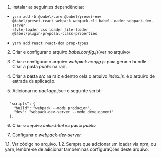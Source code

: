 1. Instalar as seguintes dependências:

* <code>yarn add -D @babel/core @babel/preset-env @babel/preset-react webpack webpack-cli babel-loader webpack-dev-server style-loader css-loader file-loader @babel/plugin-proposal-class-properties</code>

* <code>yarn add react react-dom prop-types</code>

2. Criar e configurar o arquivo <i>babel.config.js</i>(ver no arquivo)

3. Criar e configurar o arquivo <i>webpack.config.js</i> para gerar o bundle. Criar a pasta <i>public</i> na raiz.

4. Criar a pasta <i>src</i> na raiz e dentro dela o arquivo <i>index.js</i>, é o arquivo de entrada da aplicação.

5. Adicionar no <i>package.json</i> o seguinte script:
<code>
  "scripts": {
    "build": "webpack --mode producion",
    "dev": "webpack-dev-server --mode development"
  },
</code>

6. Criar o arquivo <i>index.html</i> na pasta <i>public</i>

7. Configurar o <i>webpack-dev-server</i>:

1.1. Ver código no arquivo.
1.2. Sempre que adicionar um loader via npm, ou yarn, lembre-se de adicionar também nas configuraÇões deste arquivo.